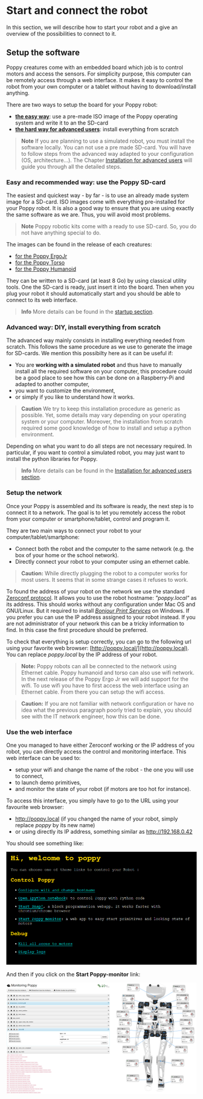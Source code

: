 # Start and connect the robot

In this section, we will describe how to start your robot and a give an overview of the possibilities to connect to it.

## Setup the software

Poppy creatures come with an embedded board which job is to control motors and access the sensors. For simplicity purpose, this computer can be remotely access through a web interface. It makes it easy to control the robot from your own computer or a tablet without having to download/install anything.


There are two ways to setup the board for your Poppy robot:
* [**the easy way**](#easy-way-use-the-poppy-sdcard): use a pre-made ISO image of the Poppy operating system and write it to an the SD-card
* [**the hard way for advanced users**](#advanced-way-diy-install-everything-from-scratch): install everything from scratch

> **Note** If you are planning to use a simulated robot, you must install the software locally. You can not use a pre made SD-card. You will have to follow steps from the advanced way adapted to your configuration (OS, architecture...). The Chapter [Installation for advanced users](../installation-for-advanced-users/README.md) will guide you through all the detailed steps.

### Easy and recommended way: use the Poppy SD-card

The easiest and quickest way - by far - is to use an already made system image for a SD-card. ISO images come with everything pre-installed for your Poppy robot. It is also a good way to ensure that you are using exactly the same software as we are. Thus, you will avoid most problems.

> **Note** Poppy robotic kits come with a ready to use SD-card. So, you do not have anything special to do.

The images can be found in the release of each creatures:

* [for the Poppy ErgoJr](https://github.com/poppy-project/poppy-ergo-jr/releases)
* [for the Poppy Torso](https://github.com/poppy-project/poppy-torso/releases)
* [for the Poppy Humanoid](https://github.com/poppy-project/poppy-humanoid/releases/)

They can be written to a SD-card (at least 8 Go) by using classical utility tools.
One the SD-card is ready, just insert it into the board. Then when you plug your robot it should automatically start and you should be able to connect to its web interface.

> **Info** More details can be found in the [startup section](../startup/README.md).

### Advanced way: DIY, install everything from scratch

The advanced way mainly consists in installing everything needed from scratch. This follows the same procedure as we use to generate the image for SD-cards. We mention this possibilty here as it can be useful if:

* You are **working with a simulated robot** and thus have to manually install all the required software on your computer, this procedure could be a good place to see how this can be done on a Raspberry-Pi and adapted to another computer,
* you want to customize the environment,
* or simply if you like to understand how it works.

> **Caution** We try to keep this installation procedure as generic as possible. Yet, some details may vary depending on your operating system or your computer. Moreover, the installation from scratch required some good knowledge of how to install and setup a python environment.

Depending on what you want to do all steps are not necessary required. In particular, if you want to control a simulated robot, you may just want to install the python libraries for Poppy.

> **Info** More details can be found in the [Installation for advanced users section](../installation-for-advanced-users/README.md).

### Setup the network

Once your Poppy is assembled and its software is ready, the next step is to connect it to a network. The goal is to let you remotely access the robot from your computer or smartphone/tablet, control and program it. 

They are two main ways to connect your robot to your computer/tablet/smartphone:
* Connect both the robot and the computer to the same network (e.g. the box of your home or the school network).
* Directly connect your robot to your computer using an ethernet cable.

> **Caution:** While directly plugging the robot to a computer works for most users. It seems that in some strange cases it refuses to work. 

To found the address of your robot on the network we use the standard [Zeroconf protocol](https://fr.wikipedia.org/wiki/Zeroconf). It allows you to use the robot hostname: *"poppy.local"* as its address. This should works without any configuration under Mac OS and GNU/Linux. But it required to install [*Bonjour Print Services*](https://support.apple.com/kb/DL999) on Windows.
If you prefer you can use the IP address assigned to your robot instead. If you are not administrator of your network this can be a tricky information to find. In this case the first procedure should be preferred.

To check that everything is setup correctly, you can go to the following url using your favorite web browser: [http://poppy.local/](http://poppy.local). You can replace *poppy.local* by the IP address of your robot.

> **Note:** Poppy robots can all be connected to the network using Ethernet cable. Poppy humanoid and torso can also use wifi network. In the next release of the Poppy Ergo Jr we will add support for the wifi. To use wifi you have to first access the web interface using an Ethernet cable. From there you can setup the wifi access.

> **Caution:** If you are not familiar with network configuration or have no idea what the previous paragraph poorly tried to explain, you should see with the IT network engineer, how this can be done.


### Use the web interface

One you managed to have either Zeroconf working or the IP address of you robot, you can directly access the control and monitoring interface. This web interface can be used to:

* setup your wifi and change the name of the robot - the one you will use to connect,
* to launch demo primitives,
* and monitor the state of your robot (if motors are too hot for instance).

To access this interface, you simply have to go to the URL using your favourite web browser:

* http://poppy.local (if you changed the name of your robot, simply replace *poppy* by its new name)
* or using directly its IP address, something similar as http://192.168.0.42

You should see something like:

![Web interface](../img/poppy_home.png)

And then if you click on the **Start Poppy-monitor** link:

![Monitor interface](../img/poppy_monitor.png)
